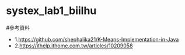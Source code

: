 # systex_lab1_biilhu

#參考資料
- 1.https://github.com/shephalika21/K-Means-Implementation-in-Java
- 2.https://ithelp.ithome.com.tw/articles/10209058
